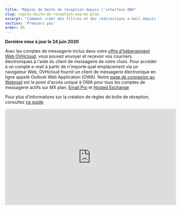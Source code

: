 ```yaml
---
title: "Règles de boîte de réception depuis l'interface OWA"
slug: regles-boite-de-reception-owa-mx-plan
excerpt: "Comment créer des filtres et des redirections e-mail depuis l'interface OWA"
section: 'Premiers pas'
order: 05
---
```


**Dernière mise à jour le 24 juin 2020**

Avec les comptes de messagerie inclus dans votre [offre d'hébergement Web OVHcloud](https://www.ovh.com/fr/hebergement-web/), vous pouvez envoyer et recevoir vos courriers électroniques à l'aide du client de messageire de votre choix. Pour accéder à un compte e-mail à partir de n'importe quel emplacement via un navigateur Web, OVHcloud fournit un client de messagerie électronique en ligne appelé Outlook Web Application (OWA). Notre [page de connexion au Webmail](https://www.ovh.com/fr/mail/) est le point d'accès unique à OWA pour tous les comptes de messagerie actifs sur MX plan, [Email Pro](https://www.ovh.com/fr/emails/email-pro/) et [Hosted Exchange](https://www.ovh.com/fr/emails/hosted-exchange/)

Pour plus d'informations sur la création de règles de boîte de réception, consultez [ce guide](https://docs.ovh.com/fr/microsoft-collaborative-solutions/regles-boite-de-reception-owa/).

<iframe width="560" height="315" src="https://www.youtube-nocookie.com/embed/z1D2wc7XWX4?start=48" title="YouTube video player" frameborder="0" allow="accelerometer; autoplay; clipboard-write; encrypted-media; gyroscope; picture-in-picture" allowfullscreen></iframe>
